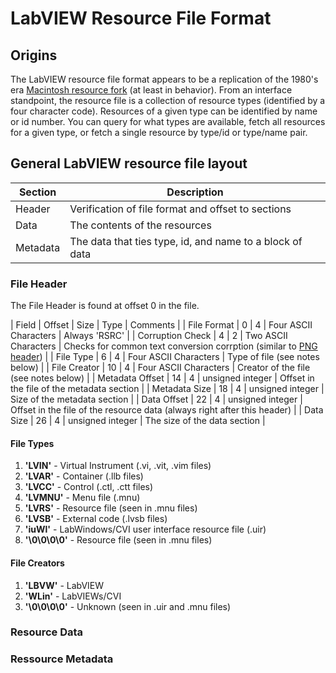 # LabVIEW Resource File Format

## Origins

The LabVIEW resource file format appears to be a replication of the 1980's era [Macintosh resource fork](https://formats.kaitai.io/resource_fork/resource_fork.svg) (at least in behavior). 
From an interface standpoint, the resource file is a collection of resource types (identified by a four character code).
Resources of a given type can be identified by name or id number.
You can query for what types are available, fetch all resources for a given type, or fetch a single resource by type/id or type/name pair.


## General LabVIEW resource file layout

| Section | Description                                              |
|---------|----------------------------------------------------------|
| Header  | Verification of file format and offset to sections       |
| Data    | The contents of the resources                            |
| Metadata| The data that ties type, id, and name to a block of data |

### File Header

The File Header is found at offset 0 in the file.

| Field | Offset | Size | Type | Comments |
| File Format | 0 | 4 | Four ASCII Characters | Always 'RSRC' |
| Corruption Check | 4 | 2 | Two ASCII Characters | Checks for common text conversion corrption (similar to [PNG header](http://www.libpng.org/pub/png/spec/1.2/PNG-Rationale.html#R.PNG-file-signature)) |
| File Type | 6 | 4 | Four ASCII Characters | Type of file (see notes below) |
| File Creator | 10 | 4 | Four ASCII Characters | Creator of the file (see notes below) |
| Metadata Offset | 14 | 4 | unsigned integer | Offset in the file of the metadata section |
| Metadata Size | 18 | 4 | unsigned integer | Size of the metadata section |
| Data Offset | 22 | 4 | unsigned integer | Offset in the file of the resource data (always right after this header) |
| Data Size | 26 | 4 | unsigned integer | The size of the data section |


#### File Types

1. **'LVIN'** - Virtual Instrument (.vi, .vit, .vim files)
2. **'LVAR'** - Container (.llb files)
3. **'LVCC'** - Control (.ctl, .ctt files)
4. **'LVMNU'** - Menu file (.mnu)
5. **'LVRS'** - Resource file (seen in .mnu files)
6. **'LVSB'** - External code (.lvsb files)
7. **'iuWl'** - LabWindows/CVI user interface resource file (.uir)
8. **'\0\0\0\0'** - Resource file (seen in .mnu files)

#### File Creators

1. **'LBVW'** - LabVIEW
2. **'WLin'** - LabVIEWs/CVI
3. **'\0\0\0\0'** - Unknown (seen in .uir and .mnu files)


### Resource Data

### Ressource Metadata
